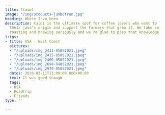 ```yaml
---
title: Travel
image: "/img/products-jumbotron.jpg"
heading: Where I've been
description: Kaldi is the ultimate spot for coffee lovers who want to learn about
  their java’s origin and support the farmers that grew it. We take coffee production,
  roasting and brewing seriously and we’re glad to pass that knowledge to anyone.
trips:
- title: USA - West Coast
  pictures:
  - "/uploads/img_2411-05052021.jpeg"
  - "/uploads/img_2415-05052021.jpeg"
  - "/uploads/img_2460-05052021.jpeg"
  - "/uploads/img_2698-04052021.jpeg"
  - "/uploads/img_2979-05052021.jpeg"
  dates: 2020-02-11T11:00:00.000+00:00
  text: It was good though
  tags:
  - USA
  - Roadtrip
  - Friends
type: ''

---
```

